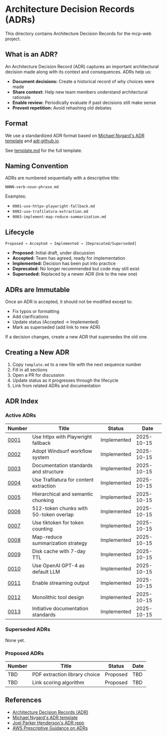 # Architecture Decision Records (ADRs)

This directory contains Architecture Decision Records for the mcp-web project.

## What is an ADR?

An Architecture Decision Record (ADR) captures an important architectural decision made along with its context and consequences. ADRs help us:

- **Document decisions:** Create a historical record of why choices were made
- **Share context:** Help new team members understand architectural rationale
- **Enable review:** Periodically evaluate if past decisions still make sense
- **Prevent repetition:** Avoid rehashing old debates

## Format

We use a standardized ADR format based on [Michael Nygard's ADR template](https://cognitect.com/blog/2011/11/15/documenting-architecture-decisions) and [adr.github.io](https://adr.github.io/).

See [template.md](template.md) for the full template.

## Naming Convention

ADRs are numbered sequentially with a descriptive title:

```text
NNNN-verb-noun-phrase.md
```

Examples:

- `0001-use-httpx-playwright-fallback.md`
- `0002-use-trafilatura-extraction.md`
- `0003-implement-map-reduce-summarization.md`

## Lifecycle

```text
Proposed → Accepted → Implemented → [Deprecated/Superseded]
```

- **Proposed:** Initial draft, under discussion
- **Accepted:** Team has agreed, ready for implementation
- **Implemented:** Decision has been put into practice
- **Deprecated:** No longer recommended but code may still exist
- **Superseded:** Replaced by a newer ADR (link to the new one)

## ADRs are Immutable

Once an ADR is accepted, it should not be modified except to:

- Fix typos or formatting
- Add clarifications
- Update status (Accepted → Implemented)
- Mark as superseded (add link to new ADR)

If a decision changes, create a new ADR that supersedes the old one.

## Creating a New ADR

1. Copy `template.md` to a new file with the next sequence number
2. Fill in all sections
3. Open a PR for discussion
4. Update status as it progresses through the lifecycle
5. Link from related ADRs and documentation

## ADR Index

### Active ADRs

| Number | Title | Status | Date |
|--------|-------|--------|------|
| [0001](0001-use-httpx-playwright-fallback.md) | Use httpx with Playwright fallback | Implemented | 2025-10-15 |
| [0002](0002-adopt-windsurf-workflow-system.md) | Adopt Windsurf workflow system | Implemented | 2025-10-15 |
| [0003](0003-documentation-standards-and-structure.md) | Documentation standards and structure | Implemented | 2025-10-15 |
| [0004](0004-trafilatura-content-extraction.md) | Use Trafilatura for content extraction | Implemented | 2025-10-15 |
| [0005](0005-hierarchical-semantic-chunking.md) | Hierarchical and semantic chunking | Implemented | 2025-10-15 |
| [0006](0006-chunk-size-and-overlap.md) | 512-token chunks with 50-token overlap | Implemented | 2025-10-15 |
| [0007](0007-tiktoken-token-counting.md) | Use tiktoken for token counting | Implemented | 2025-10-15 |
| [0008](0008-map-reduce-summarization.md) | Map-reduce summarization strategy | Implemented | 2025-10-15 |
| [0009](0009-disk-cache-seven-day-ttl.md) | Disk cache with 7-day TTL | Implemented | 2025-10-15 |
| [0010](0010-openai-gpt4-default-llm.md) | Use OpenAI GPT-4 as default LLM | Implemented | 2025-10-15 |
| [0011](0011-enable-streaming-output.md) | Enable streaming output | Implemented | 2025-10-15 |
| [0012](0012-monolithic-tool-design.md) | Monolithic tool design | Implemented | 2025-10-15 |
| [0013](0013-initiative-documentation-standards.md) | Initiative documentation standards | Implemented | 2025-10-15 |

### Superseded ADRs

None yet.

### Proposed ADRs

| Number | Title | Status | Date |
|--------|-------|--------|------|
| TBD | PDF extraction library choice | Proposed | TBD |
| TBD | Link scoring algorithm | Proposed | TBD |

## References

- [Architecture Decision Records (ADR)](https://adr.github.io/)
- [Michael Nygard's ADR template](https://cognitect.com/blog/2011/11/15/documenting-architecture-decisions)
- [Joel Parker Henderson's ADR repo](https://github.com/joelparkerhenderson/architecture-decision-record)
- [AWS Prescriptive Guidance on ADRs](https://docs.aws.amazon.com/prescriptive-guidance/latest/architectural-decision-records/welcome.html)

